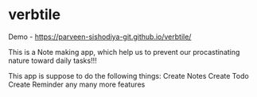 # verbtile
Demo - https://parveen-sishodiya-git.github.io/verbtile/

This is a Note making app, which help us to prevent our procastinating nature toward daily tasks!!!

This app is suppose to do the following things:
Create Notes
Create Todo 
Create Reminder any many more features

